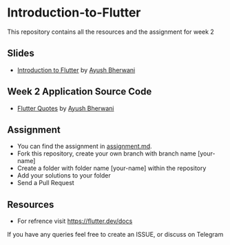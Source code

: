# Introduction-to-Flutter
This repository contains all the resources and the assignment for week 2

## Slides

- [Introduction to Flutter](https://bit.ly/2Y5vFmr) by [Ayush Bherwani](https://github.com/AyushBherwani1998)

## Week 2 Application Source Code
- [Flutter Quotes](./flutter_bootcamp_week_2) by [Ayush Bherwani](https://github.com/AyushBherwani1998)

## Assignment
- You can find the assignment in [assignment.md](./assignment.md).
- Fork this repository, create your own branch with branch name [your-name]
- Create a folder with folder name [your-name] within the repository
- Add your solutions to your folder
- Send a Pull Request


## Resources
- For refrence visit https://flutter.dev/docs

If you have any queries feel free to create an ISSUE, or discuss on Telegram
